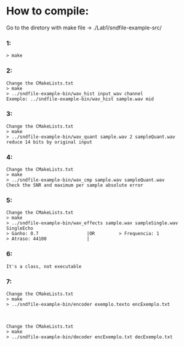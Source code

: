 # How to compile:

Go to the diretory with make file -> ./Lab1/sndfile-example-src/
### 1:
    > make

### 2:
    Change the CMakeLists.txt
    > make
    > ../sndfile-example-bin/wav_hist input_wav channel
    Exemplo: ../sndfile-example-bin/wav_hist sample.wav mid
  
### 3:
    Change the CMakeLists.txt
    > make
    > ../sndfile-example-bin/wav_quant sample.wav 2 sampleQuant.wav
    reduce 14 bits by original input
  
### 4:
    Change the CMakeLists.txt
    > make
    > ../sndfile-example-bin/wav_cmp sample.wav sampleQuant.wav
    Check the SNR and maximum per sample absolute error
    
### 5:
    Change the CMakeLists.txt
    > make
    > ../sndfile-example-bin/wav_effects sample.wav sampleSingle.wav SingleEcho
    > Ganho: 0.7                  |OR         > Frequencia: 1
    > Atraso: 44100               |
    
### 6:
    It's a class, not executable
   
### 7:
    Change the CMakeLists.txt
    > make
    > ../sndfile-example-bin/encoder exemplo.texto encExemplo.txt
    
<br>
    
    Change the CMakeLists.txt
    > make
    > ../sndfile-example-bin/decoder encExemplo.txt decExemplo.txt
    
